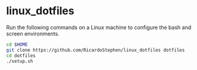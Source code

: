 linux_dotfiles
==============
Run the following commands on a Linux machine to configure the bash
and screen environments.

```sh
cd $HOME
git clone https://github.com/RicardoStephen/linux_dotfiles dotfiles
cd dotfiles
./setup.sh
```
